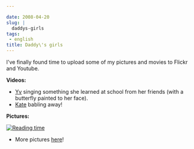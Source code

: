 ```yaml
---

date: 2008-04-20
slug: |
  daddys-girls
tags:
 - english
title: Daddy\'s girls
---
```


I've finally found time to upload some of my pictures and movies to
Flickr and Youtube.

**Videos:**

-   [Yv](http://www.youtube.com/watch?v=W32lZ704Zyc) singing something
    she learned at school from her friends (with a butterfly painted to
    her face).
-   [Kate](http://www.youtube.com/watch?v=ttSfKb_uzxo) babling away!

**Pictures:**

[![Reading
time](http://farm4.static.flickr.com/3010/2427778251_1e355de956_o.jpg)](http://www.flickr.com/photos/ogmaciel/2427778251/)

-   More pictures [here](http://www.flickr.com/photos/ogmaciel/)!
